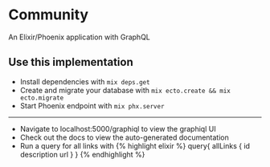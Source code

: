 # Community

An Elixir/Phoenix application with GraphQL

## Use this implementation

* Install dependencies with `mix deps.get`
* Create and migrate your database with `mix ecto.create && mix ecto.migrate`
* Start Phoenix endpoint with `mix phx.server`

---

* Navigate to localhost:5000/graphiql to view the graphiql UI
* Check out the docs to view the auto-generated documentation
* Run a query for all links with
  {% highlight elixir %}
  query{
  allLinks {
  id
  description
  url
  }
  }
  {% endhighlight %}
